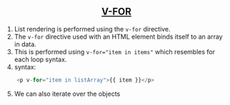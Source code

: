 ## <u><center> V-FOR </u></center>
1. List rendering is performed using the `v-for` directive.
2. The `v-for` directive used with an HTML element binds itself to an array in data. 
3. This is performed using `v-for="item in items"` which resembles for each loop syntax. 
4. syntax: 
```js
    <p v-for="item in listArray">{{ item }}</p> 
```
5. We can also iterate over the objects